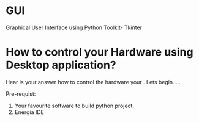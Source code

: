 # GUI
Graphical User Interface using Python Toolkit- Tkinter

# How to control your Hardware using Desktop application?

Hear is your answer how to control the hardware your . Lets begin.....

Pre-requist:
1) Your favourite software to build python project.
2) Energia IDE 
